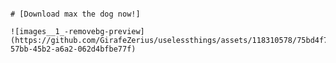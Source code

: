                                                                                                                                  # [Download max the dog now!]
																																																			                                ![images__1_-removebg-preview](https://github.com/GirafeZerius/uselessthings/assets/118310578/75bd4f72-57bb-45b2-a6a2-062d4bfbe77f)
